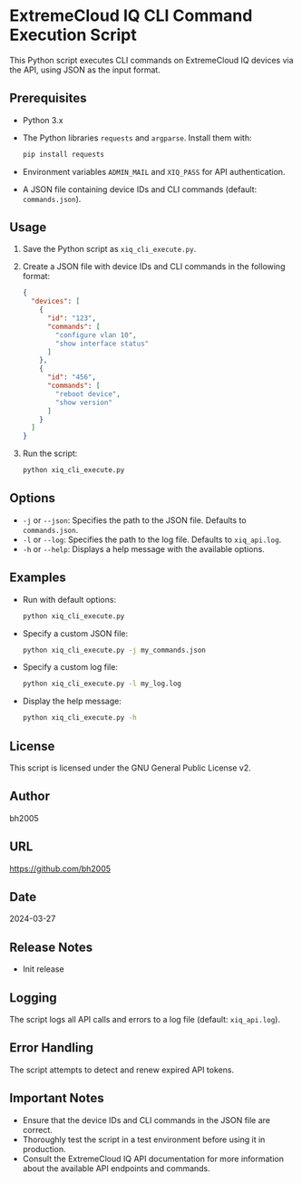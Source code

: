 # ExtremeCloud IQ CLI Command Execution Script

This Python script executes CLI commands on ExtremeCloud IQ devices via the API, using JSON as the input format.

## Prerequisites

* Python 3.x
* The Python libraries `requests` and `argparse`. Install them with:

    ```bash
    pip install requests
    ```

* Environment variables `ADMIN_MAIL` and `XIQ_PASS` for API authentication.
* A JSON file containing device IDs and CLI commands (default: `commands.json`).

## Usage

1.  Save the Python script as `xiq_cli_execute.py`.
2.  Create a JSON file with device IDs and CLI commands in the following format:

    ```json
    {
      "devices": [
        {
          "id": "123",
          "commands": [
            "configure vlan 10",
            "show interface status"
          ]
        },
        {
          "id": "456",
          "commands": [
            "reboot device",
            "show version"
          ]
        }
      ]
    }
    ```

3.  Run the script:

    ```bash
    python xiq_cli_execute.py
    ```

## Options

* `-j` or `--json`: Specifies the path to the JSON file. Defaults to `commands.json`.
* `-l` or `--log`: Specifies the path to the log file. Defaults to `xiq_api.log`.
* `-h` or `--help`: Displays a help message with the available options.

## Examples

* Run with default options:

    ```bash
    python xiq_cli_execute.py
    ```

* Specify a custom JSON file:

    ```bash
    python xiq_cli_execute.py -j my_commands.json
    ```

* Specify a custom log file:

    ```bash
    python xiq_cli_execute.py -l my_log.log
    ```

* Display the help message:

    ```bash
    python xiq_cli_execute.py -h
    ```

## License

This script is licensed under the GNU General Public License v2.

## Author

bh2005

## URL

https://github.com/bh2005

## Date

2024-03-27

## Release Notes

* Init release

## Logging

The script logs all API calls and errors to a log file (default: `xiq_api.log`).

## Error Handling

The script attempts to detect and renew expired API tokens.

## Important Notes

* Ensure that the device IDs and CLI commands in the JSON file are correct.
* Thoroughly test the script in a test environment before using it in production.
* Consult the ExtremeCloud IQ API documentation for more information about the available API endpoints and commands.
